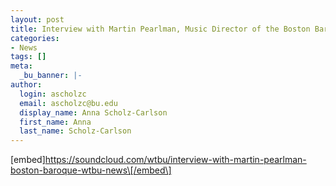 ```yaml
---
layout: post
title: Interview with Martin Pearlman, Music Director of the Boston Baroque Orchestra
categories:
- News
tags: []
meta:
  _bu_banner: |-
author:
  login: ascholzc
  email: ascholzc@bu.edu
  display_name: Anna Scholz-Carlson
  first_name: Anna
  last_name: Scholz-Carlson
---
```

\[embed\]https://soundcloud.com/wtbu/interview-with-martin-pearlman-boston-baroque-wtbu-news\[/embed\]
